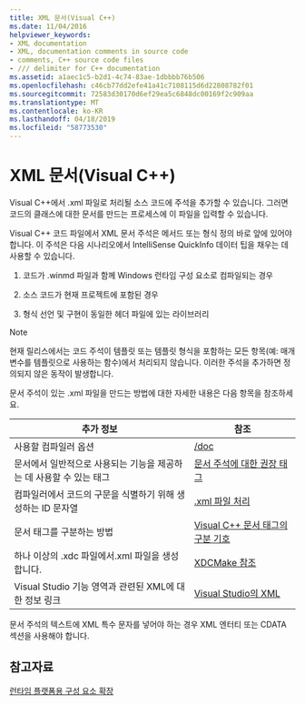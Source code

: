 ```yaml
---
title: XML 문서(Visual C++)
ms.date: 11/04/2016
helpviewer_keywords:
- XML documentation
- XML, documentation comments in source code
- comments, C++ source code files
- /// delimiter for C++ documentation
ms.assetid: a1aec1c5-b2d1-4c74-83ae-1dbbbb76b506
ms.openlocfilehash: c46cb77dd2efe41a41c7108115d6d22808782f01
ms.sourcegitcommit: 72583d30170d6ef29ea5c6848dc00169f2c909aa
ms.translationtype: MT
ms.contentlocale: ko-KR
ms.lasthandoff: 04/18/2019
ms.locfileid: "58773530"
---
```

# <a name="xml-documentation-visual-c"></a>XML 문서(Visual C++)

Visual C++에서 .xml 파일로 처리될 소스 코드에 주석을 추가할 수 있습니다. 그러면 코드의 클래스에 대한 문서를 만드는 프로세스에 이 파일을 입력할 수 있습니다.

Visual C++ 코드 파일에서 XML 문서 주석은 메서드 또는 형식 정의 바로 앞에 있어야 합니다. 이 주석은 다음 시나리오에서 IntelliSense QuickInfo 데이터 팁을 채우는 데 사용할 수 있습니다.

1. 코드가 .winmd 파일과 함께 Windows 런타임 구성 요소로 컴파일되는 경우

1. 소스 코드가 현재 프로젝트에 포함된 경우

1. 형식 선언 및 구현이 동일한 헤더 파일에 있는 라이브러리

> [!NOTE]
>  현재 릴리스에서는 코드 주석이 템플릿 또는 템플릿 형식을 포함하는 모든 항목(예: 매개 변수를 템플릿으로 사용하는 함수)에서 처리되지 않습니다. 이러한 주석을 추가하면 정의되지 않은 동작이 발생합니다.

문서 주석이 있는 .xml 파일을 만드는 방법에 대한 자세한 내용은 다음 항목을 참조하세요.

|추가 정보|참조|
|---------------------------|---------|
|사용할 컴파일러 옵션|[/doc](doc-process-documentation-comments-c-cpp.md)|
|문서에서 일반적으로 사용되는 기능을 제공하는 데 사용할 수 있는 태그|[문서 주석에 대한 권장 태그](recommended-tags-for-documentation-comments-visual-cpp.md)|
|컴파일러에서 코드의 구문을 식별하기 위해 생성하는 ID 문자열|[ .xml 파일 처리](dot-xml-file-processing.md)|
|문서 태그를 구분하는 방법|[Visual C++ 문서 태그의 구분 기호](delimiters-for-visual-cpp-documentation-tags.md)|
|하나 이상의 .xdc 파일에서.xml 파일을 생성합니다.|[XDCMake 참조](xdcmake-reference.md)|
|Visual Studio 기능 영역과 관련된 XML에 대한 정보 링크|[Visual Studio의 XML](/visualstudio/xml-tools/xml-tools-in-visual-studio)|

문서 주석의 텍스트에 XML 특수 문자를 넣어야 하는 경우 XML 엔터티 또는 CDATA 섹션을 사용해야 합니다.

## <a name="see-also"></a>참고자료

[런타임 플랫폼용 구성 요소 확장](../../extensions/component-extensions-for-runtime-platforms.md)
